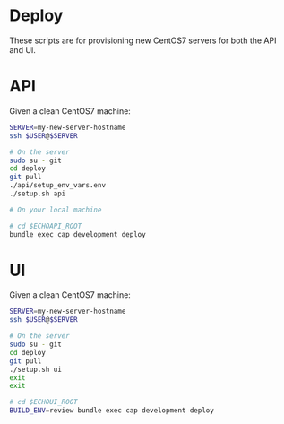 # Deploy
These scripts are for provisioning new CentOS7 servers for
both the API and UI.

# API

Given a clean CentOS7 machine:

```bash
SERVER=my-new-server-hostname
ssh $USER@$SERVER

# On the server
sudo su - git
cd deploy
git pull
./api/setup_env_vars.env
./setup.sh api

# On your local machine

# cd $ECHOAPI_ROOT
bundle exec cap development deploy
```

# UI
Given a clean CentOS7 machine:

```bash
SERVER=my-new-server-hostname
ssh $USER@$SERVER

# On the server
sudo su - git
cd deploy
git pull
./setup.sh ui
exit
exit

# cd $ECHOUI_ROOT
BUILD_ENV=review bundle exec cap development deploy
```
